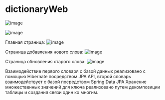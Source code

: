 # dictionaryWeb

![image](https://github.com/ubivza/dictionaryWeb/assets/122492776/65b0ffe1-2277-401f-a116-3e150cd5c681)

![image](https://github.com/ubivza/dictionaryWeb/assets/122492776/a31de09c-fafe-4036-8aa5-db78eded1793)

Главная страница:
![image](https://github.com/ubivza/dictionaryWeb/assets/122492776/f4c2048c-4572-408e-a020-94fca4e953e2)

Страница добавления нового слова:
![image](https://github.com/ubivza/dictionaryWeb/assets/122492776/8adb28db-424d-4ab1-b2bf-758352ea6086)

Страница обновления старого слова:
![image](https://github.com/ubivza/dictionaryWeb/assets/122492776/7cafd2b7-556b-46a6-8d65-13b24539a9c7)

Взаимодействие первого словаря с базой данных реализовано с помощью Hibernate посредством JPA API, второй словарь взаимодействует с базой посредством Spring Data JPA
Хранение множественных значений для ключа реализовано путем декомпозиции таблицы и создания связи один ко многим. 
